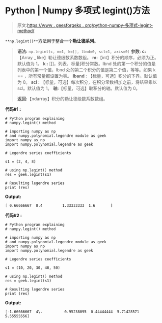 # Python | Numpy 多项式 legint()方法

> 原文:[https://www . geesforgeks . org/python-numpy-多项式-legint-method/](https://www.geeksforgeeks.org/python-numpy-polynomial-legint-method/)

`**np.legint()**`方法用于整合一个**勒让德系列**。

> **语法:** `np.legint(c, m=1, k=[], lbnd=0, scl=1, axis=0)`
> **参数:**
> **c:**【Array _ like】勒让德级数系数数组。
> **m:**【int】积分的顺序，必须为正。默认值为 1。
> **k :** [[]，列表，标量]积分常数。lbnd 处的第一个积分的值是列表中的第一个值，lbnd 处的第二个积分的值是第二个值，等等。如果 k == [](默认值)，所有常量都设置为零。
> **lband :** 【标量，可选】积分的下界。默认值为 0。
> **scl :** 【标量，可选】每次积分，在积分常数相加之前，将结果乘以 scl。默认值为 1。
> **轴:**【标量，可选】取积分的轴。默认值为 0。
> 
> **返回:**【ndarray】积分的勒让德级数系数数组。

**代码#1 :**

```
# Python program explaining 
# numpy.legint() method  

# importing numpy as np   
# and numpy.polynomial.legendre module as geek  
import numpy as np  
import numpy.polynomial.legendre as geek 

# Legendre series coefficients 

s1 = (2, 4, 8)  

# using np.legint() method  
res = geek.legint(s1)  

# Resulting legendre series 
print (res)  
```

**Output:**

```
[ 0.66666667  0.4         1.33333333  1.6       ]

```

**代码#2 :**

```
# Python program explaining 
# numpy.legint() method  

# importing numpy as np   
# and numpy.polynomial.legendre module as geek  
import numpy as np  
import numpy.polynomial.legendre as geek 

# Legendre series coefficients 

s1 = (10, 20, 30, 40, 50)  

# using np.legint() method  
res = geek.legint(s1)  

# Resulting legendre series 
print (res)
```

**Output:**

```
[-1.66666667  4\.          0.95238095  0.44444444  5.71428571  5.55555556]

```